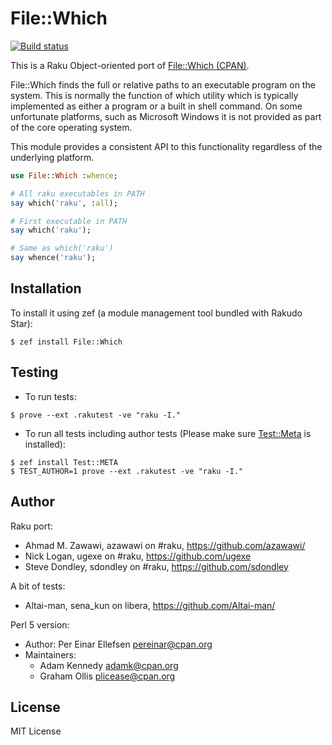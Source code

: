 # File::Which

[![Build
status](https://ci.appveyor.com/api/projects/status/github/azawawi/raku-file-which?svg=true)](https://ci.appveyor.com/project/azawawi/raku-file-which/branch/master)

This is a Raku Object-oriented port of [File::Which (CPAN)](
https://metacpan.org/pod/File::Which).

File::Which finds the full or relative paths to an executable program on the
system. This is normally the function of which utility which is typically
implemented as either a program or a built in shell command. On some unfortunate
platforms, such as Microsoft Windows it is not provided as part of the core
operating system.

This module provides a consistent API to this functionality regardless of the
underlying platform.

```Raku
use File::Which :whence;

# All raku executables in PATH
say which('raku', :all);

# First executable in PATH
say which('raku');

# Same as which('raku')
say whence('raku');
```

## Installation

To install it using zef (a module management tool bundled with Rakudo Star):

```
$ zef install File::Which
```

## Testing

- To run tests:
```
$ prove --ext .rakutest -ve "raku -I."
```

- To run all tests including author tests (Please make sure
[Test::Meta](https://github.com/jonathanstowe/Test-META) is installed):
```
$ zef install Test::META
$ TEST_AUTHOR=1 prove --ext .rakutest -ve "raku -I."
```

## Author

Raku port:
- Ahmad M. Zawawi, azawawi on #raku, https://github.com/azawawi/
- Nick Logan, ugexe on #raku, https://github.com/ugexe
- Steve Dondley, sdondley on #raku, https://github.com/sdondley

A bit of tests:
- Altai-man, sena_kun on libera, https://github.com/Altai-man/

Perl 5 version:
- Author: Per Einar Ellefsen <pereinar@cpan.org>
- Maintainers:
  - Adam Kennedy <adamk@cpan.org>
  - Graham Ollis <plicease@cpan.org>

## License

MIT License
